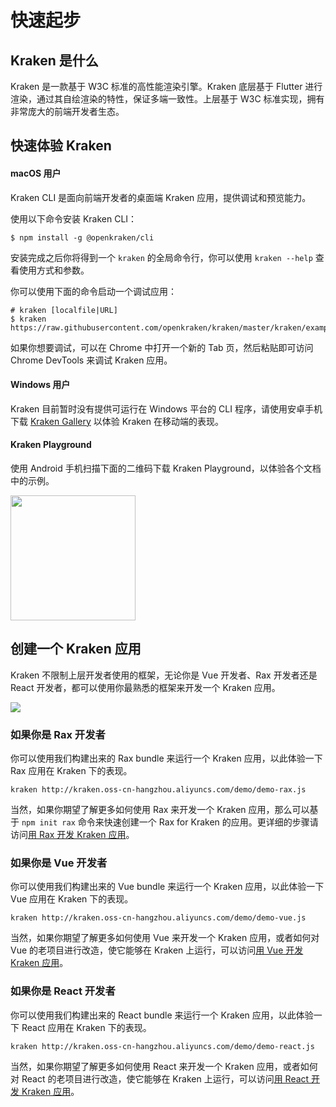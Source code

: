 # 快速起步

## Kraken 是什么

Kraken 是一款基于 W3C 标准的高性能渲染引擎。Kraken 底层基于 Flutter 进行渲染，通过其自绘渲染的特性，保证多端一致性。上层基于 W3C 标准实现，拥有非常庞大的前端开发者生态。

## 快速体验 Kraken

#### macOS 用户

Kraken CLI 是面向前端开发者的桌面端 Kraken 应用，提供调试和预览能力。

使用以下命令安装 Kraken CLI：

```shell
$ npm install -g @openkraken/cli
```

安装完成之后你将得到一个 `kraken` 的全局命令行，你可以使用 `kraken --help` 查看使用方式和参数。

你可以使用下面的命令启动一个调试应用：

```shell
# kraken [localfile|URL]
$ kraken https://raw.githubusercontent.com/openkraken/kraken/master/kraken/example/assets/bundle.js
```

如果你想要调试，可以在 Chrome 中打开一个新的 Tab 页，然后粘贴即可访问 Chrome DevTools 来调试 Kraken 应用。

#### Windows 用户

Kraken 目前暂时没有提供可运行在 Windows 平台的 CLI 程序，请使用安卓手机下载 [Kraken Gallery](https://github.com/openkraken/gallery) 以体验 Kraken 在移动端的表现。

#### Kraken Playground

使用 Android 手机扫描下面的二维码下载 Kraken Playground，以体验各个文档中的示例。

<img src="https://kraken.oss-cn-hangzhou.aliyuncs.com/images/80__46bf3eaeb94f716e0d49c3f6beddabed_c12a17e1b28794b033f4cbe64463ee5b.png" width="200px"></img>

## 创建一个 Kraken 应用

Kraken 不限制上层开发者使用的框架，无论你是 Vue 开发者、Rax 开发者还是 React 开发者，都可以使用你最熟悉的框架来开发一个 Kraken 应用。

![](https://img.alicdn.com/imgextra/i1/O1CN017l9JYV1HHIam1kLgC_!!6000000000732-2-tps-1097-263.png)

### 如果你是 Rax 开发者

你可以使用我们构建出来的 Rax bundle 来运行一个 Kraken 应用，以此体验一下 Rax 应用在 Kraken 下的表现。

```shell
kraken http://kraken.oss-cn-hangzhou.aliyuncs.com/demo/demo-rax.js
```

当然，如果你期望了解更多如何使用 Rax 来开发一个 Kraken 应用，那么可以基于 `npm init rax` 命令来快速创建一个 Rax for Kraken 的应用。更详细的步骤请访问[用 Rax 开发 Kraken 应用](/guide/development/rax)。

### 如果你是 Vue 开发者

你可以使用我们构建出来的 Vue bundle 来运行一个 Kraken 应用，以此体验一下 Vue 应用在 Kraken 下的表现。

```shell
kraken http://kraken.oss-cn-hangzhou.aliyuncs.com/demo/demo-vue.js
```

当然，如果你期望了解更多如何使用 Vue 来开发一个 Kraken 应用，或者如何对 Vue 的老项目进行改造，使它能够在 Kraken 上运行，可以访问[用 Vue 开发 Kraken 应用](/guide/development/vue)。

### 如果你是 React 开发者

你可以使用我们构建出来的 React bundle 来运行一个 Kraken 应用，以此体验一下 React 应用在 Kraken 下的表现。

```shell
kraken http://kraken.oss-cn-hangzhou.aliyuncs.com/demo/demo-react.js
```

当然，如果你期望了解更多如何使用 React 来开发一个 Kraken 应用，或者如何对 React 的老项目进行改造，使它能够在 Kraken 上运行，可以访问[用 React 开发 Kraken 应用](/guide/development/react)。
